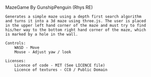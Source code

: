 MazeGame By GunshipPenguin (Rhys RE)

	Generates a simple maze using a depth first search algorithm
	and turns it into a 3d maze using three.js. The user is placed
	in the upper left hand corner of the maze and must try to find
	his/her way to the bottom right hand corner of the maze, which
	is marked by a hole in the wall.
	
	Controls: 
		WASD - Move
		Mouse - Adjust yaw / look
		
	Licenses:
		Licence of code - MIT (See LICENCE file)
		Licence of textures - CC0 / Public Domain
